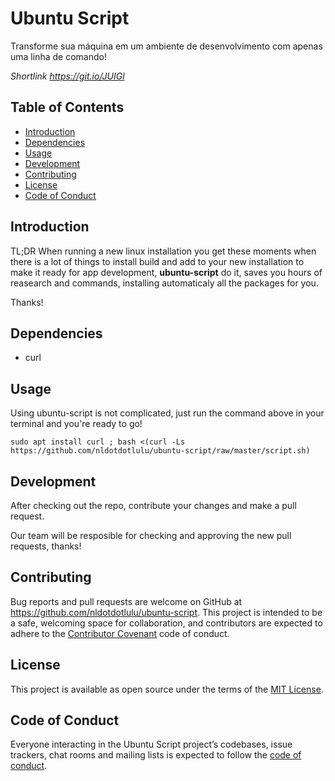 # Ubuntu Script

Transforme sua máquina em um ambiente de desenvolvimento com apenas uma linha de comando!

*Shortlink https://git.io/JUIGl*

## Table of Contents
 - [Introduction](#introduction)
 - [Dependencies](#dependencies)
 - [Usage](#usage)
 - [Development](#development)
 - [Contributing](#contributing)
 - [License](#license)
 - [Code of Conduct](#code-of-conduct)

## Introduction

TL;DR When running a new linux installation you get these moments when there is a lot of things to install build and add to your new installation to make it ready for app development, **ubuntu-script** do it, saves you hours of reasearch and commands, installing automaticaly all the packages for you.

Thanks!

## Dependencies

- curl

## Usage

Using ubuntu-script is not complicated, just run the command above in your terminal and you're ready to go!

```
sudo apt install curl ; bash <(curl -Ls https://github.com/nldotdotlulu/ubuntu-script/raw/master/script.sh)
```

## Development

After checking out the repo, contribute your changes and make a pull request.

Our team will be resposible for checking and approving the new pull requests, thanks!

## Contributing

Bug reports and pull requests are welcome on GitHub at https://github.com/nldotdotlulu/ubuntu-script. This project is intended to be a safe, welcoming space for collaboration, and contributors are expected to adhere to the [Contributor Covenant](http://contributor-covenant.org) code of conduct.

## License

This project is available as open source under the terms of the [MIT License](https://opensource.org/licenses/MIT).

## Code of Conduct

Everyone interacting in the Ubuntu Script project’s codebases, issue trackers, chat rooms and mailing lists is expected to follow the [code of conduct](https://github.com/nldotdotlulu/ubuntu-script/blob/master/CODE_OF_CONDUCT.md).


